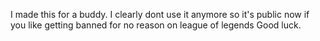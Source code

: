 I made this for a buddy. I clearly dont use it anymore so it's public now if you like getting banned for no reason on league of legends Good luck. 
